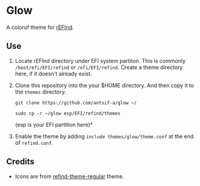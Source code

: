 # Glow

A coloruf theme for [rEFInd](http://www.rodsbooks.com/refind/).

## Use

1. Locate rEFInd directory under EFI system partiton. This is commonly `/boot/efi/EFI/refind`
   or `/efi/EFI/refind`. Create a theme directory here, if it doesn't already exist.

2. Clone this repository into the your $HOME directory. And then copy it to the `themes` directory. 
   ```
   git clone https://github.com/antsif-a/glow ~/
   ```

   ```
   sudo cp -r ~/glow esp/EFI/refind/themes
   ```
    (esp is your EFI partition here)*


3. Enable the theme by adding `include themes/glow/theme.conf` at the end of
   `refind.conf`.
    
## Credits

* Icons are from [refind-theme-regular](https://github.com/munlik/refind-theme-regular) theme.
